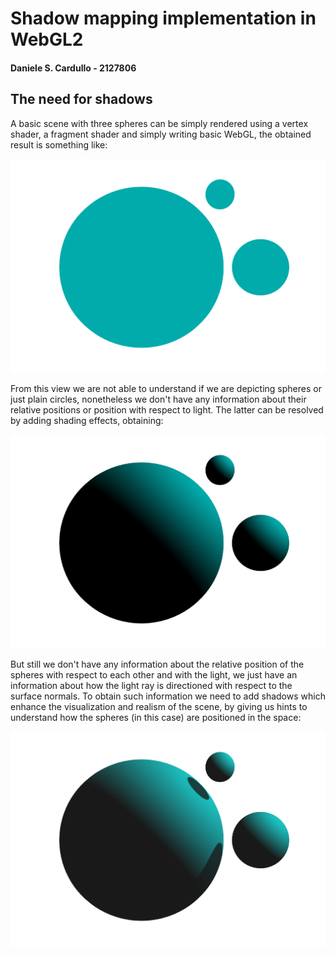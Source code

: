 # Shadow mapping implementation in WebGL2
#### Daniele S. Cardullo - 2127806

## The need for shadows
A basic scene with three spheres can be simply rendered using a vertex shader, a fragment shader and simply writing basic WebGL, the obtained result is something like:

![base scene with no shadows nor shading](img/base.png)

From this view we are not able to understand if we are depicting spheres or just plain circles, nonetheless we don't have any information about their relative positions or position with respect to light. The latter can be resolved by adding shading effects, obtaining:

![scene with just shading](img/shades.png)

But still we don't have any information about the relative position of the spheres with respect to each other and with the light, we just have an information about how the light ray is directioned with respect to the surface normals. To obtain such information we need to add shadows which enhance the visualization and realism of the scene, by giving us hints to understand how the spheres (in this case) are positioned in the space:

![scene with shading and shadows](img/complete.png)